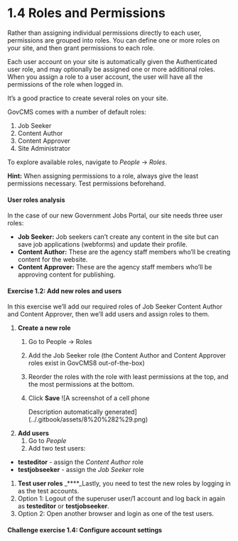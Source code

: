 # 1.4 Roles and Permissions

Rather than assigning individual permissions directly to each user, permissions are grouped into roles. You can define one or more roles on your site, and then grant permissions to each role.

Each user account on your site is automatically given the Authenticated user role, and may optionally be assigned one or more additional roles. When you assign a role to a user account, the user will have all the permissions of the role when logged in.

It’s a good practice to create several roles on your site.

GovCMS comes with a number of default roles:

1. Job Seeker
2. Content Author
3. Content Approver
4. Site Administrator

To explore available roles, navigate to _People_ → _Roles_.

**Hint:** When assigning permissions to a role, always give the least permissions necessary. Test permissions beforehand.

#### User roles analysis

In the case of our new Government Jobs Portal, our site needs three user roles:

* **Job Seeker:** Job seekers can’t create any content in the site but can save job applications \(webforms\) and update their profile.
* **Content Author:** These are the agency staff members who’ll be creating content for the website.
* **Content Approver:** These are the agency staff members who’ll be approving content for publishing.

#### **Exercise 1.2:** Add new roles and users

In this exercise we’ll add our required roles of Job Seeker Content Author and Content Approver, then we’ll add users and assign roles to them.

1. **Create a new role**
   1. Go to People → Roles
   2. Add the Job Seeker role \(the Content Author and Content Approver roles exist in GovCMS8 out-of-the-box\)
   3. Reorder the roles with the role with least permissions at the top, and the most permissions at the bottom.
   4. Click **Save** ![A screenshot of a cell phone

      Description automatically generated](../.gitbook/assets/8%20%282%29.png)
2. **Add users**
   1. Go to _People_
   2. Add two test users:

* **testeditor** - assign the _Content Author_ role
* **testjobseeker** - assign the _Job Seeker_ role 

1. **Test user roles** _****_Lastly, you need to test the new roles by logging in as the test accounts.
2. Option 1: Logout of the superuser user/1 account and log back in again as **testeditor** or **testjobseeker**.
3. Option 2: Open another browser and login as one of the test users.

#### **Challenge exercise 1.4:** Configure account settings

